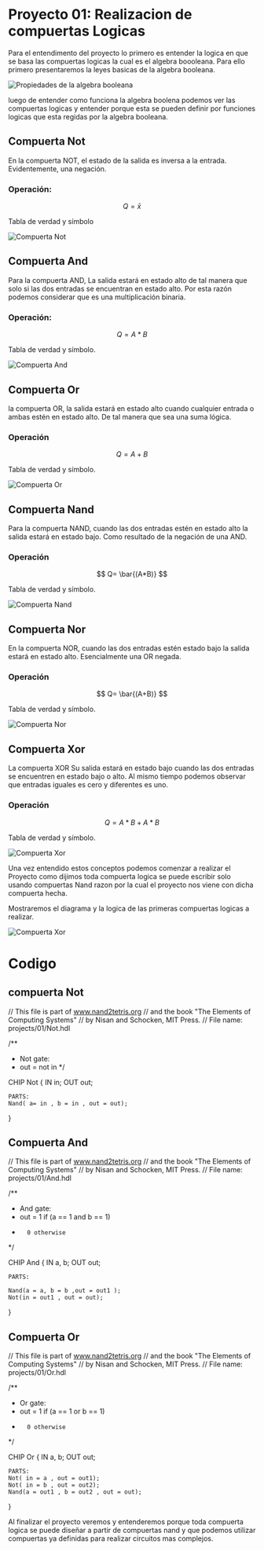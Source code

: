 # Proyecto 01: Realizacion de compuertas Logicas

Para el entendimento del proyecto lo primero es entender la logica en que se basa las compuertas logicas la cual es
el algebra boooleana.
Para ello primero presentaremos la leyes basicas de la algebra booleana.

<image src="/Imagenes/algebra-booleana.png" alt="Propiedades de la algebra booleana">

luego de entender como funciona la algebra boolena podemos ver las compuertas logicas y entender porque esta se pueden 
definir por funciones logicas que esta regidas por la algebra booleana.

## Compuerta Not

En la compuerta NOT, el estado de la salida es inversa a la entrada. Evidentemente, una negación.

### Operación:

$$ Q = \bar{x} $$

Tabla de verdad y símbolo



<image src="/Imagenes/not.png" alt="Compuerta Not">

## Compuerta And

Para la compuerta AND, La salida estará en estado alto de tal manera que solo si las dos entradas se encuentran en estado alto. Por esta razón podemos considerar que es una multiplicación binaria.

### Operación:
 
$$ Q = A * B $$

Tabla de verdad y símbolo.

<image src="/Imagenes/and.png" alt="Compuerta And">


## Compuerta Or

la compuerta OR, la salida estará en estado alto cuando cualquier entrada o ambas estén en estado alto. De tal manera que sea una suma lógica.

### Operación
$$ Q = A + B $$

Tabla de verdad y símbolo.


<image src="/Imagenes/or.png" alt="Compuerta Or">

## Compuerta Nand

Para la compuerta NAND, cuando las dos entradas estén en estado alto la salida estará en estado bajo. Como resultado de la negación de una AND.

### Operación

$$ Q= \bar{(A*B)} $$

Tabla de verdad y símbolo.

<image src="/Imagenes/nand.png" alt="Compuerta Nand">

## Compuerta Nor

En la compuerta NOR, cuando las dos entradas estén estado bajo la salida estará en estado alto. Esencialmente una OR negada.

### Operación

$$ Q= \bar{(A+B)} $$

Tabla de verdad y símbolo.

<image src="/Imagenes/nor.png" alt="Compuerta Nor">

## Compuerta Xor

La compuerta XOR Su salida estará en estado bajo cuando las dos entradas se encuentren en estado bajo o alto. Al mismo tiempo podemos observar que entradas iguales es cero y diferentes es uno.

### Operación

 $$ Q = A*B+A*B $$

Tabla de verdad y símbolo.

<image src="/Imagenes/xor.png" alt="Compuerta Xor">

Una vez entendido estos conceptos podemos comenzar a realizar el Proyecto como dijimos toda compuerta logica se puede escribir solo usando compuertas Nand razon por
la cual el proyecto nos viene con dicha compuerta hecha.

Mostraremos el diagrama y la logica de las primeras compuertas logicas a realizar.

<image src="/Imagenes/compuertas.png" alt="Compuerta Xor">

# Codigo

## compuerta Not

// This file is part of www.nand2tetris.org
// and the book "The Elements of Computing Systems"
// by Nisan and Schocken, MIT Press.
// File name: projects/01/Not.hdl

/**
 * Not gate:
 * out = not in
 */

CHIP Not {
    IN in;
    OUT out;

    PARTS:
    Nand( a= in , b = in , out = out);
}

## Compuerta And

// This file is part of www.nand2tetris.org
// and the book "The Elements of Computing Systems"
// by Nisan and Schocken, MIT Press.
// File name: projects/01/And.hdl

/**
 * And gate: 
 * out = 1 if (a == 1 and b == 1)
 *       0 otherwise
 */

CHIP And {
    IN a, b;
    OUT out;

    PARTS:

    Nand(a = a, b = b ,out = out1 );
    Not(in = out1 , out = out);
}


## Compuerta Or 

// This file is part of www.nand2tetris.org
// and the book "The Elements of Computing Systems"
// by Nisan and Schocken, MIT Press.
// File name: projects/01/Or.hdl

 /**
 * Or gate:
 * out = 1 if (a == 1 or b == 1)
 *       0 otherwise
 */

CHIP Or {
    IN a, b;
    OUT out;

    PARTS:
    Not( in = a , out = out1);
    Not( in = b , out = out2);
    Nand(a = out1 , b = out2 , out = out);

}


Al finalizar el proyecto veremos y entenderemos porque toda compuerta logica se puede diseñar a partir de compuertas nand y que podemos utilizar
compuertas ya definidas para realizar circuitos mas complejos.


